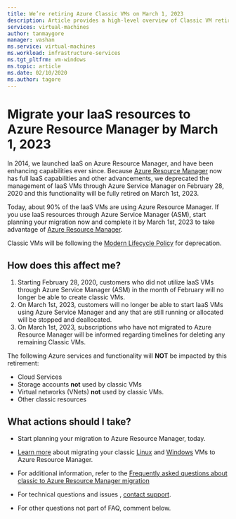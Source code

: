 ```yaml
---
title: We’re retiring Azure Classic VMs on March 1, 2023 
description: Article provides a high-level overview of Classic VM retirement
services: virtual-machines
author: tanmaygore
manager: vashan
ms.service: virtual-machines
ms.workload: infrastructure-services
ms.tgt_pltfrm: vm-windows
ms.topic: article
ms.date: 02/10/2020
ms.author: tagore
---
```


# Migrate your IaaS resources to Azure Resource Manager by March 1, 2023 

In 2014, we launched IaaS on Azure Resource Manager, and have been enhancing capabilities ever since. Because [Azure Resource Manager](https://azure.microsoft.com/en-us/features/resource-manager/) now has full IaaS capabilities and other advancements, we deprecated the management of IaaS VMs through Azure Service Manager on February 28, 2020 and this functionality will be fully retired on March 1st, 2023. 

Today, about 90% of the IaaS VMs are using Azure Resource Manager. If you use IaaS resources through Azure Service Manager (ASM), start planning your migration now and complete it by March 1st, 2023 to take advantage of [Azure Resource Manager](https://docs.microsoft.com/azure/azure-resource-manager/management/).

Classic VMs will be following the [Modern Lifecycle Policy](https://support.microsoft.com/en-us/help/30881/modern-lifecycle-policy) for deprecation.

## How does this affect me? 

1) Starting February 28, 2020, customers who did not utilize IaaS VMs through Azure Service Manager (ASM) in the month of February will no longer be able to create classic VMs. 
2) On March 1st, 2023, customers will no longer be able to start IaaS VMs using Azure Service Manager and any that are still running or allocated will be stopped and deallocated. 
2) On March 1st, 2023, subscriptions who have not migrated to Azure Resource Manager will be informed regarding timelines for deleting any remaining Classic VMs.  

The following Azure services and functionality will **NOT** be impacted by this retirement: 
- Cloud Services 
- Storage accounts **not** used by classic VMs 
- Virtual networks (VNets) **not** used by classic VMs. 
- Other classic resources

## What actions should I take? 

- Start planning your migration to Azure Resource Manager, today. 

- [Learn more](https://docs.microsoft.com/azure/virtual-machines/windows/migration-classic-resource-manager-overview) about migrating your classic [Linux](./linux/migration-classic-resource-manager-plan.md) and [Windows](./windows/migration-classic-resource-manager-plan.md) VMs to Azure Resource Manager.

- For additional information, refer to the [Frequently asked questions about classic to Azure Resource Manager migration](https://docs.microsoft.com/azure/virtual-machines/windows/migration-classic-resource-manager-faq)

- For technical questions and issues , [contact support](https://portal.azure.com/#blade/Microsoft_Azure_Support/HelpAndSupportBlade/newsupportrequest).

- For other questions not part of FAQ, comment below.
